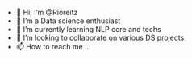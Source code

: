 - 👋 Hi, I’m @Rioreitz
- 👀 I’m a Data science enthusiast
- 🌱 I’m currently learning NLP core and techs
- 💞️ I’m looking to collaborate on various DS projects
- 📫 How to reach me ...

<!---
Rioreitz/Rioreitz is a ✨ special ✨ repository because its `README.md` (this file) appears on your GitHub profile.
You can click the Preview link to take a look at your changes.
--->
